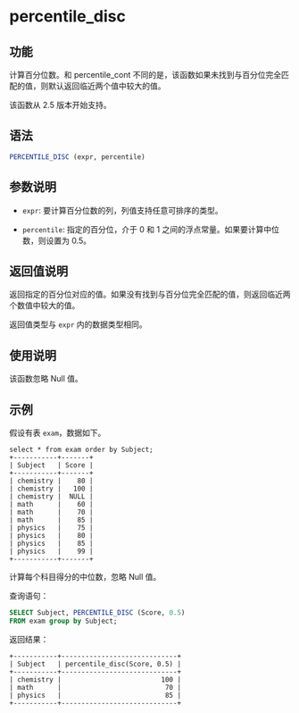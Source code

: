# percentile_disc

## 功能

计算百分位数。和 percentile_cont 不同的是，该函数如果未找到与百分位完全匹配的值，则默认返回临近两个值中较大的值。

该函数从 2.5 版本开始支持。

## 语法

```SQL
PERCENTILE_DISC (expr, percentile) 
```

## 参数说明

- `expr`: 要计算百分位数的列，列值支持任意可排序的类型。

- `percentile`: 指定的百分位，介于 0 和 1 之间的浮点常量。如果要计算中位数，则设置为 0.5。

## 返回值说明

返回指定的百分位对应的值。如果没有找到与百分位完全匹配的值，则返回临近两个数值中较大的值。

返回值类型与 `expr` 内的数据类型相同。

## 使用说明

该函数忽略 Null 值。

## 示例

假设有表 `exam`，数据如下。

```Plain
select * from exam order by Subject;
+-----------+-------+
| Subject   | Score |
+-----------+-------+
| chemistry |    80 |
| chemistry |   100 |
| chemistry |  NULL |
| math      |    60 |
| math      |    70 |
| math      |    85 |
| physics   |    75 |
| physics   |    80 |
| physics   |    85 |
| physics   |    99 |
+-----------+-------+
```

计算每个科目得分的中位数，忽略 Null 值。

查询语句：

```SQL
SELECT Subject, PERCENTILE_DISC (Score, 0.5)
FROM exam group by Subject;
```

返回结果：

```Plain
+-----------+-----------------------------+
| Subject   | percentile_disc(Score, 0.5) |
+-----------+-----------------------------+
| chemistry |                         100 |
| math      |                          70 |
| physics   |                          85 |
+-----------+-----------------------------+
```
